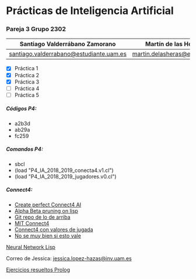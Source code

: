 # Prácticas de Inteligencia Artificial

### Pareja 3 Grupo 2302

Santiago Valderrábano Zamorano | Martín de las Heras Moreno
------------------------------ | --------------------------
santiago.valderrabano@estudiante.uam.es | martin.delasheras@estudiante.uam.es

- [x] Práctica 1
- [x] Práctica 2
- [x] Práctica 3
- [ ] Práctica 4
- [ ] Práctica 5

##### Códigos P4:
  * a2b3d
  * ab29a
  * fc259

##### Comandos P4:
 * sbcl
 * (load "P4_IA_2018_2019_conecta4.v1.cl")
 * (load "P4_IA_2018_2019_jugadores.v0.cl")

##### Connect4:

 - [Create perfect Connect4 AI](http://blog.gamesolver.org)
 - [Alpha Beta pruning on lisp](http://www.cs.technion.ac.il/~shaulm/software/alpha-beta-m.lisp)
 - [Git repo de lo de arriba](https://github.com/PascalPons/connect4)
 - [MIT Connect4](http://web.mit.edu/sp.268/www/2010/connectFourSlides.pdf)
 - [Connect4 con valores de jugada](https://connect4.gamesolver.org)
 - [No se muy bien si esto vale](https://towardsdatascience.com/creating-the-perfect-connect-four-ai-bot-c165115557b0)


[Neural Network Lisp](https://github.com/nicolasavru/cl-nn)


Correo de Jessica: jessica.lopez-hazas@inv.uam.es

[Ejercicios resueltos Prolog](http://www.ic.unicamp.br/~meidanis/courses/mc336/2009s2/prolog/problemas/)
